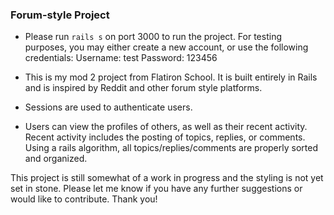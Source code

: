 ### Forum-style Project

- Please run `rails s` on port 3000 to run the project. For testing purposes, you may either create a new account, or use the following credentials: 
                      Username: test
                      Password: 123456

- This is my mod 2 project from Flatiron School. It is built entirely in Rails and is inspired by Reddit and other forum style platforms.

- Sessions are used to authenticate users.

- Users can view the profiles of others, as well as their recent activity. Recent activity includes the posting of topics, replies, or comments. Using a rails algorithm, all topics/replies/comments are properly sorted and organized.

This project is still somewhat of a work in progress and the styling is not yet set in stone. Please let me know if you have any further suggestions or would like to contribute. Thank you!
